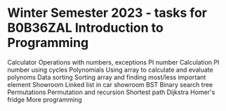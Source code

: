 # Winter Semester 2023 - tasks for B0B36ZAL Introduction to Programming
Calculator		Operations with numbers, exceptions	
PI number		Calculation PI number using cycles
Polynomials		Using array to calculate and evaluate polynoms
Data sorting		Sorting array and finding most/less important element
Showroom		Linked list in car showroom
BST			Binary search tree
Permutations		Permutation and recursion
Shortest path		Dijkstra
Homer's fridge		More programming